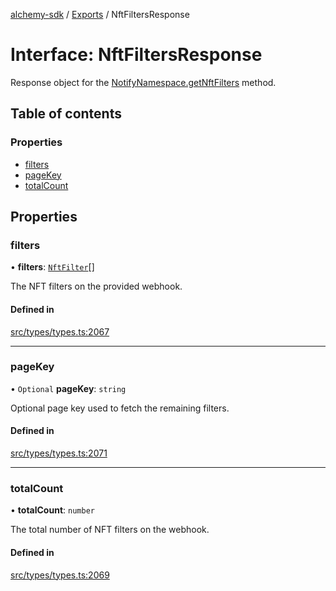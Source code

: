 [alchemy-sdk](../README.md) / [Exports](../modules.md) / NftFiltersResponse

# Interface: NftFiltersResponse

Response object for the [NotifyNamespace.getNftFilters](../classes/NotifyNamespace.md#getnftfilters) method.

## Table of contents

### Properties

- [filters](NftFiltersResponse.md#filters)
- [pageKey](NftFiltersResponse.md#pagekey)
- [totalCount](NftFiltersResponse.md#totalcount)

## Properties

### filters

• **filters**: [`NftFilter`](NftFilter.md)[]

The NFT filters on the provided webhook.

#### Defined in

[src/types/types.ts:2067](https://github.com/alchemyplatform/alchemy-sdk-js/blob/bed7d71/src/types/types.ts#L2067)

___

### pageKey

• `Optional` **pageKey**: `string`

Optional page key used to fetch the remaining filters.

#### Defined in

[src/types/types.ts:2071](https://github.com/alchemyplatform/alchemy-sdk-js/blob/bed7d71/src/types/types.ts#L2071)

___

### totalCount

• **totalCount**: `number`

The total number of NFT filters on the webhook.

#### Defined in

[src/types/types.ts:2069](https://github.com/alchemyplatform/alchemy-sdk-js/blob/bed7d71/src/types/types.ts#L2069)
